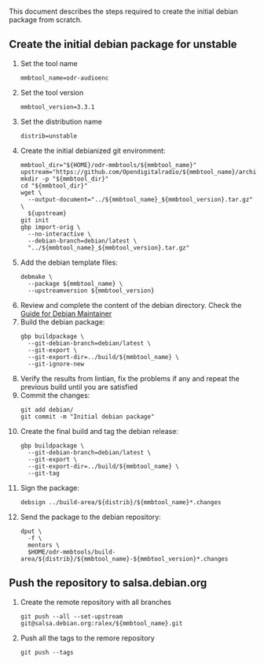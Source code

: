 This document describes the steps required to create the
initial debian package from scratch.

## Create the initial debian package for unstable

1. Set the tool name
   ```
   mmbtool_name=odr-audioenc
   ```
1. Set the tool version
   ```
   mmbtool_version=3.3.1
   ```
1. Set the distribution name
   ```
   distrib=unstable
   ```
1. Create the initial debianized git environment:
   ```
   mmbtool_dir="${HOME}/odr-mmbtools/${mmbtool_name}"
   upstream="https://github.com/Opendigitalradio/${mmbtool_name}/archive/refs/tags/v${mmbtool_version}.tar.gz"
   mkdir -p "${mmbtool_dir}"
   cd "${mmbtool_dir}"
   wget \
     --output-document="../${mmbtool_name}_${mmbtool_version}.tar.gz" \
     ${upstream}
   git init
   gbp import-orig \
     --no-interactive \
     --debian-branch=debian/latest \
     "../${mmbtool_name}_${mmbtool_version}.tar.gz"
   ```
1. Add the debian template files:
   ```
   debmake \
     --package ${mmbtool_name} \
     --upstreamversion ${mmbtool_version}
   ```
1. Review and complete the content of the debian directory. Check the [Guide for Debian Maintainer](https://www.debian.org/doc/manuals/debmake-doc/index.en.html)
1. Build the debian package:
   ```
   gbp buildpackage \
     --git-debian-branch=debian/latest \
     --git-export \
     --git-export-dir=../build/${mmbtool_name} \
     --git-ignore-new
   ```
1. Verify the results from lintian, fix the problems if any and repeat the 
previous build until you are satisfied
1. Commit the changes:
   ```
   git add debian/
   git commit -m "Initial debian package"
   ```
1. Create the final build and tag the debian release:
   ```
   gbp buildpackage \
     --git-debian-branch=debian/latest \
     --git-export \
     --git-export-dir=../build/${mmbtool_name} \
     --git-tag
   ```
1. Sign the package:
   ```
   debsign ../build-area/${distrib}/${mmbtool_name}*.changes
   ```
1. Send the package to the debian repository:
   ```
   dput \
     -f \
     mentors \
     $HOME/odr-mmbtools/build-area/${distrib}/${mmbtool_name}-${mmbtool_version}*.changes
   ```

## Push the repository to salsa.debian.org

1. Create the remote repository with all branches
   ```
   git push --all --set-upstream git@salsa.debian.org:ralex/${mmbtool_name}.git
   ```
1. Push all the tags to the remore repository
   ```
   git push --tags
   ```
